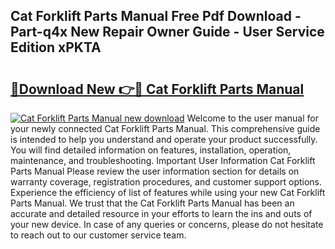 ## Cat Forklift Parts Manual Free Pdf Download - Part-q4x New Repair Owner Guide - User Service Edition xPKTA

# <h2><a href="http://bc15302.oget.top/?id=Cat+Forklift+Parts+Manual">🔗Download New 👉🔴 Cat Forklift Parts Manual</a></h2>

[![Cat Forklift Parts Manual new download](https://i.imgur.com/5g1atiW.png)](http://bc15302.oget.top/?id=Cat+Forklift+Parts+Manual)
Welcome to the user manual for your newly connected Cat Forklift Parts Manual. This comprehensive guide is intended to help you understand and operate your product successfully. You will find detailed information on features, installation, operation, maintenance, and troubleshooting. Important User Information Cat Forklift Parts Manual Please review the user information section for details on warranty coverage, registration procedures, and customer support options. Experience the efficiency of list of features while using your new Cat Forklift Parts Manual. We trust that the Cat Forklift Parts Manual has been an accurate and detailed resource in your efforts to learn the ins and outs of your new device. In case of any queries or concerns, please do not hesitate to reach out to our customer service team.
